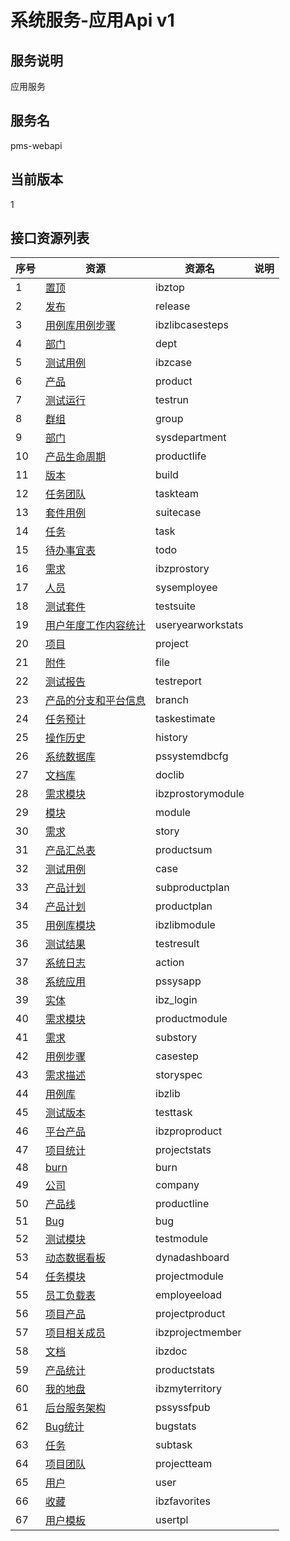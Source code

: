 # 系统服务-应用Api v1
## 服务说明
应用服务

## 服务名
pms-webapi

## 当前版本
1

## 接口资源列表
| 序号 | 资源 | 资源名 | 说明 |
| -- | -- | -- | -- |
| 1 | [置顶](IbzTop) | ibztop |  |
| 2 | [发布](Release) | release |  |
| 3 | [用例库用例步骤](IbzLibCaseSteps) | ibzlibcasesteps |  |
| 4 | [部门](Dept) | dept |  |
| 5 | [测试用例](IbzCase) | ibzcase |  |
| 6 | [产品](Product) | product |  |
| 7 | [测试运行](TestRun) | testrun |  |
| 8 | [群组](Group) | group |  |
| 9 | [部门](SysDepartment) | sysdepartment |  |
| 10 | [产品生命周期](ProductLife) | productlife |  |
| 11 | [版本](Build) | build |  |
| 12 | [任务团队](TaskTeam) | taskteam |  |
| 13 | [套件用例](SuiteCase) | suitecase |  |
| 14 | [任务](Task) | task |  |
| 15 | [待办事宜表](Todo) | todo |  |
| 16 | [需求](IBZProStory) | ibzprostory |  |
| 17 | [人员](SysEmployee) | sysemployee |  |
| 18 | [测试套件](TestSuite) | testsuite |  |
| 19 | [用户年度工作内容统计](UserYearWorkStats) | useryearworkstats |  |
| 20 | [项目](Project) | project |  |
| 21 | [附件](File) | file |  |
| 22 | [测试报告](TestReport) | testreport |  |
| 23 | [产品的分支和平台信息](Branch) | branch |  |
| 24 | [任务预计](TaskEstimate) | taskestimate |  |
| 25 | [操作历史](History) | history |  |
| 26 | [系统数据库](PSSystemDBCfg) | pssystemdbcfg |  |
| 27 | [文档库](DocLib) | doclib |  |
| 28 | [需求模块](IBZProStoryModule) | ibzprostorymodule |  |
| 29 | [模块](Module) | module |  |
| 30 | [需求](Story) | story |  |
| 31 | [产品汇总表](ProductSum) | productsum |  |
| 32 | [测试用例](Case) | case |  |
| 33 | [产品计划](SubProductPlan) | subproductplan |  |
| 34 | [产品计划](ProductPlan) | productplan |  |
| 35 | [用例库模块](IbzLibModule) | ibzlibmodule |  |
| 36 | [测试结果](TestResult) | testresult |  |
| 37 | [系统日志](Action) | action |  |
| 38 | [系统应用](PSSysApp) | pssysapp |  |
| 39 | [实体](IBZ_LOGIN) | ibz_login |  |
| 40 | [需求模块](ProductModule) | productmodule |  |
| 41 | [需求](SubStory) | substory |  |
| 42 | [用例步骤](CaseStep) | casestep |  |
| 43 | [需求描述](StorySpec) | storyspec |  |
| 44 | [用例库](IbzLib) | ibzlib |  |
| 45 | [测试版本](TestTask) | testtask |  |
| 46 | [平台产品](IBZProProduct) | ibzproproduct |  |
| 47 | [项目统计](ProjectStats) | projectstats |  |
| 48 | [burn](Burn) | burn |  |
| 49 | [公司](Company) | company |  |
| 50 | [产品线](ProductLine) | productline |  |
| 51 | [Bug](Bug) | bug |  |
| 52 | [测试模块](TestModule) | testmodule |  |
| 53 | [动态数据看板](DynaDashboard) | dynadashboard |  |
| 54 | [任务模块](ProjectModule) | projectmodule |  |
| 55 | [员工负载表](EmployEeload) | employeeload |  |
| 56 | [项目产品](ProjectProduct) | projectproduct |  |
| 57 | [项目相关成员](IbzProjectMember) | ibzprojectmember |  |
| 58 | [文档](IBzDoc) | ibzdoc |  |
| 59 | [产品统计](ProductStats) | productstats |  |
| 60 | [我的地盘](IbzMyTerritory) | ibzmyterritory |  |
| 61 | [后台服务架构](PSSysSFPub) | pssyssfpub |  |
| 62 | [Bug统计](BugStats) | bugstats |  |
| 63 | [任务](SubTask) | subtask |  |
| 64 | [项目团队](ProjectTeam) | projectteam |  |
| 65 | [用户](User) | user |  |
| 66 | [收藏](IbzFavorites) | ibzfavorites |  |
| 67 | [用户模板](UserTpl) | usertpl |  |

